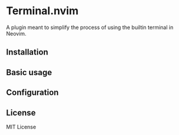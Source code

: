 # Terminal.nvim

A plugin meant to simplify the process of using the builtin terminal in Neovim.

## Installation

## Basic usage

## Configuration

## License

MIT License
